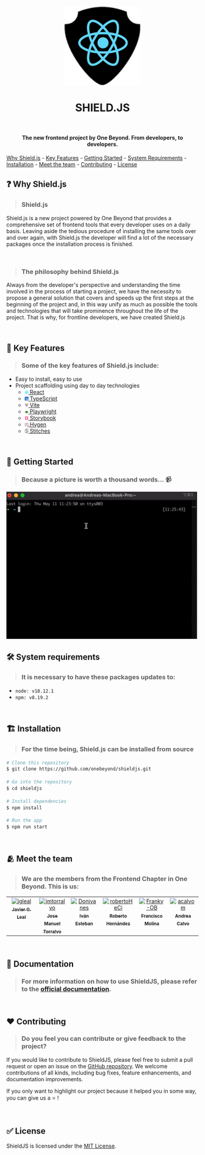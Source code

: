 <h1 style="display: flex;flex-direction: column;align-items: center">
  <br>
  <a href="https://github.com/onebeyond/shieldjs"><img src="./src/assets/shieldjs.svg" alt="Shield.js" width="200"></a>
  <br>
  <strong>SHIELD.JS</strong>
  <br>
</h1>

<h4 align="center"><strong>The new frontend project by One Beyond. From developers, to developers.</strong></h4>

[Why Shield.js](#❓-why-shieldjs) -
[Key Features](#🔑-key-features) -
[Getting Started](#🏁-getting-started) -
[System Requirements](#🛠-system-requirements) -
[Installation](#🏗-installation) -
[Meet the team](#🫂-meet-the-team) -
[Contributing](#❤️-contributing) -
[License](#✅-license)
<br>

## ❓ **Why Shield.js**

> ### Shield.js

Shield.js is a new project powered by One Beyond that provides a comprehensive set of frontend tools that every developer uses on a daily basis. Leaving aside the tedious procedure of installing the same tools over and over again, with Shield.js the developer will find a lot of the necessary packages once the installation process is finished.

<br>

> ### The philosophy behind Shield.js

Always from the developer's perspective and understanding the time involved in the process of starting a project, we have the necessity to propose a general solution that covers and speeds up the first steps at the beginning of the project and, in this way unify as much as possible the tools and technologies that will take prominence throughout the life of the project.
That is why, for frontline developers, we have created Shield.js

<br>

## 🔑 **Key Features**

> ### Some of the key features of Shield.js include:

- Easy to install, easy to use
- Project scaffolding using day to day technologies
  - <a href="https://es.react.dev/"><img src="./src/assets/react.svg" alt="react" width="10"> React</a>
  - <a href="https://www.typescriptlang.org/"><img src="./src/assets/typescript.svg" alt="typescript" width="10"> TypeScript</a>
  - <a href="https://vitejs.dev/"><img src="./src/assets/vite.svg" alt="vite" width="10"> Vite</a>
  - <a href="https://playwright.dev/"><img src="./src/assets/playwright.svg" alt="playwright" width="10"> Playwright</a>
  - <a href="https://storybook.js.org/"><img src="./src/assets/storybook.svg" alt="storybook" width="10"> Storybook</a>
  - <a href="https://www.hygen.io/"><img src="./src/assets/hygen.svg" alt="hygen" width="10"> Hygen</a>
  - <a href="https://stitches.dev/"><img src="./src/assets/stitches.svg" alt="stitches" width="10"> Stitches</a>

<br>

## 🏁 **Getting Started**

> ### Because a picture is worth a thousand words... 📹

<img src="./src/assets/shieldjs-getstarted.gif" alt="get-started" width="500px">

<br>

## 🛠 **System requirements**

> ### It is necessary to have these packages updates to:

- `node: v18.12.1`
- `npm: v8.19.2`

<br>

## 🏗 **Installation**

> ### For the time being, Shield.js can be installed from source

```bash
# Clone this repository
$ git clone https://github.com/onebeyond/shieldjs.git

# Go into the repository
$ cd shieldjs

# Install dependencies
$ npm install

# Run the app
$ npm run start
```

<br>

## 🫂 **Meet the team**

> ### We are the members from the Frontend Chapter in One Beyond. This is us:

<!-- ALL-CONTRIBUTORS-LIST:START - Do not remove or modify this section -->
<!-- prettier-ignore-start -->
<!-- markdownlint-disable -->
<table>
  <tbody>
    <tr>
      <td align="center" valign="top" width="16.66%"><a href="https://github.com/jgleal"><img src="https://avatars.githubusercontent.com/u/2418727?v=4" width="100px;" alt="jgleal"/><br /><sub><b>Javier G. Leal
      </b></sub></a><br /></td>
      <td align="center" valign="top" width="16.66%"><a href="https://github.com/jmtorralvo"><img src="https://avatars.githubusercontent.com/u/6839860?v=4" width="100px;" alt="jmtorralvo"/><br /><sub><b>Jose Manuel Torralvo
      </b></sub></a><br /></td>
      <td align="center" valign="top" width="16.66%"><a href="https://github.com/Donivanes"><img src="https://avatars.githubusercontent.com/u/22077321?v=4" width="100px;" alt="Donivanes"/><br /><sub><b>Iván Esteban
      </b></sub></a><br /></td>
      <td align="center" valign="top" width="16.66%"><a href="https://github.com/robertoHeCi"><img src="https://avatars.githubusercontent.com/u/58053533?v=4" width="100px;" alt="robertoHeCi"/><br /><sub><b>Roberto Hernández
      </b></sub></a><br /></td>
      <td align="center" valign="top" width="16.66%"><a href="https://github.com/Franky-OB"><img src="https://avatars.githubusercontent.com/u/108124433?v=4" width="100px;" alt="Franky-OB"/><br /><sub><b>Francisco Molina
      </b></sub></a><br /></td>
      <td align="center" valign="top" width="16.66%"><a href="https://github.com/acalvom"><img src="https://avatars.githubusercontent.com/u/34605171?s=88&v=4" width="100px;" alt="acalvom"/><br /><sub><b>Andrea Calvo
      </b></sub></a><br /></td>
    </tr>
  </tbody>
</table>
<!-- markdownlint-restore -->
<!-- prettier-ignore-end -->

<!-- ALL-CONTRIBUTORS-LIST:END -->
<br>

## 📖 Documentation

> ### For more information on how to use ShieldJS, please refer to the [official documentation](https://onebeyond.github.io/shieldjs/).

<br>

## ❤️ Contributing

> ### Do you feel you can contribute or give feedback to the project?

If you would like to contribute to ShieldJS, please feel free to submit a pull request or open an issue on the [GitHub repository](https://github.com/onebeyond/shieldjs). We welcome contributions of all kinds, including bug fixes, feature enhancements, and documentation improvements.

If you only want to highlight our project because it helped you in some way, you can give us a ⭐️ !

<br>

## ✅ License

ShieldJS is licensed under the [MIT License](https://github.com/onebeyond/shieldjs/blob/main/LICENSE).
